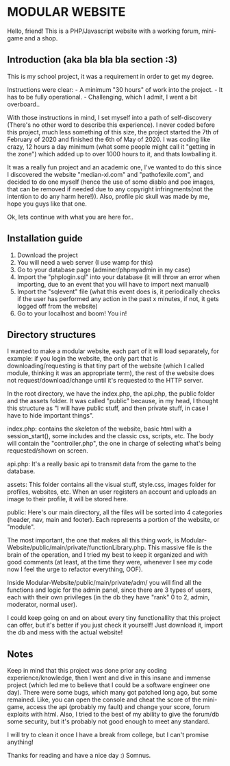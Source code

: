 # MODULAR WEBSITE
Hello, friend!
This is a PHP/Javascript website with a working forum, mini-game and a shop.

## Introduction (aka bla bla bla section :3)
This is my school project, it was a requirement in order to get my degree.

Instructions were clear:
    - A minimum "30 hours" of work into the project.
    - It has to be fully operational.
    - Challenging, which I admit, I went a bit overboard..

With those instructions in mind, I set myself into a path of self-discovery (There's no other word to describe this experience). I never coded before this project, much less something of this size, the project started the 7th of February of 2020 and finished the 6th of May of 2020. I was coding like crazy, 12 hours a day minimum (what some people might call it "getting in the zone") which added up to over 1000 hours to it, and thats lowballing it. 


It was a really fun project and an academic one, I've wanted to do this since I discovered the website "median-xl.com" and "pathofexile.com", and decided to do one myself (hence the use of some diablo and poe images, that can be removed if needed due to any copyright infringments(not the intention to do any harm here!)). Also, profile pic skull was made by me, hope you guys like that one.

Ok, lets continue with what you are here for..

## Installation guide
1) Download the project
2) You will need a web server (I use wamp for this)
3) Go to your database page (adminer/phpmyadmin in my case)
4) Import the "phplogin.sql" into your database (it will throw an error when importing, due to an event that you will have to import next manuall)
5) Import the "sqlevent" file (what this event does is, it periodically checks if the user has performed any action in the past x minutes, if not, it gets logged off from the website)
6) Go to your localhost and boom! You in!


## Directory structures
I wanted to make a modular website, each part of it will load separately, for example: if you login the website, the only part that is downloading/requesting is that tiny part of the website (which I called module, thinking it was an appropriate term), the rest of the website does not request/download/change until it's requested to the HTTP server.

In the root directory, we have the index.php, the api.php, the public folder and the assets folder. It was called "public" because, in my head, I thought this structure as "I will have public stuff, and then private stuff, in case I have to hide important things". 

index.php: contains the skeleton of the website, basic html with a session_start(), some includes and the classic <head>css, scripts, etc</head>. The body will contain the "controller.php", the one in charge of selecting what's being requested/shown on screen.

api.php: It's a really basic api to transmit data from the game to the database. 

assets: This folder contains all the visual stuff, style.css, images folder for profiles, websites, etc. When an user registers an account and uploads an image to their profile, it will be stored here.

public: Here's our main directory, all the files will be sorted into 4 categories (header, nav, main and footer). Each represents a portion of the website, or "module".

The most important, the one that makes all this thing work, is Modular-Website/public/main/private/functionLibrary.php. This massive file is the brain of the operation, and I tried my best to keep it organized and with good comments (at least, at the time they were, whenever I see my code now I feel the urge to refactor everything, OOF).

Inside Modular-Website/public/main/private/adm/ you will find all the functions and logic for the admin panel, since there are 3 types of users, each with their own privileges (in the db they have "rank" 0 to 2, admin, moderator, normal user).

I could keep going on and on about every tiny functionallity that this project can offer, but it's better if you just check it yourself! Just download it, import the db and mess with the actual website!

## Notes
Keep in mind that this project was done prior any coding experience/knowledge, then I went and dive in this insane and immense project (which led me to believe that I could be a software engineer one day). There were some bugs, which many got patched long ago, but some remained. Like, you can open the console and cheat the score of the mini-game, access the api (probably my fault) and change your score, forum exploits with html. Also, I tried to the best of my ability to give the forum/db some security, but it's probably not good enough to meet any standard. 

I will try to clean it once I have a break from college, but I can't promise anything!

Thanks for reading and have a nice day :)
Somnus.



